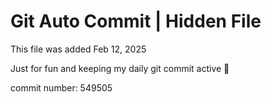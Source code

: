 # Git Auto Commit | Hidden File

This file was added Feb 12, 2025

Just for fun and keeping my daily git commit active 🤪

commit number: 549505
